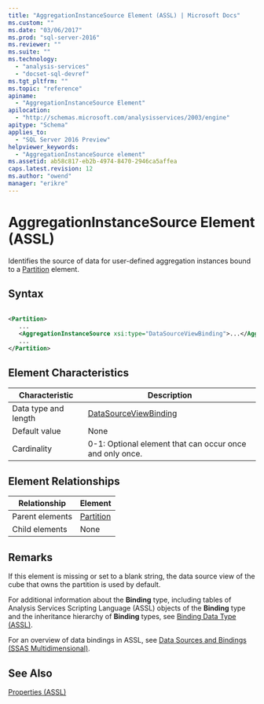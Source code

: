 ```yaml
---
title: "AggregationInstanceSource Element (ASSL) | Microsoft Docs"
ms.custom: ""
ms.date: "03/06/2017"
ms.prod: "sql-server-2016"
ms.reviewer: ""
ms.suite: ""
ms.technology: 
  - "analysis-services"
  - "docset-sql-devref"
ms.tgt_pltfrm: ""
ms.topic: "reference"
apiname: 
  - "AggregationInstanceSource Element"
apilocation: 
  - "http://schemas.microsoft.com/analysisservices/2003/engine"
apitype: "Schema"
applies_to: 
  - "SQL Server 2016 Preview"
helpviewer_keywords: 
  - "AggregationInstanceSource element"
ms.assetid: ab58c817-eb2b-4974-8470-2946ca5affea
caps.latest.revision: 12
ms.author: "owend"
manager: "erikre"
---
```

# AggregationInstanceSource Element (ASSL)
  Identifies the source of data for user-defined aggregation instances bound to a [Partition](../../../analysis-services/scripting/objects/partition-element-assl.md) element.  
  
## Syntax  
  
```xml  
  
<Partition>  
   ...  
   <AggregationInstanceSource xsi:type="DataSourceViewBinding">...</AggregationInstanceSource>  
   ...  
</Partition>  
```  
  
## Element Characteristics  
  
|Characteristic|Description|  
|--------------------|-----------------|  
|Data type and length|[DataSourceViewBinding](../../../analysis-services/scripting/data-type/datasourceviewbinding-data-type-assl.md)|  
|Default value|None|  
|Cardinality|0-1: Optional element that can occur once and only once.|  
  
## Element Relationships  
  
|Relationship|Element|  
|------------------|-------------|  
|Parent elements|[Partition](../../../analysis-services/scripting/objects/partition-element-assl.md)|  
|Child elements|None|  
  
## Remarks  
 If this element is missing or set to a blank string, the data source view of the cube that owns the partition is used by default.  
  
 For additional information about the **Binding** type, including tables of Analysis Services Scripting Language (ASSL) objects of the **Binding** type and the inheritance hierarchy of **Binding** types, see [Binding Data Type &#40;ASSL&#41;](../../../analysis-services/scripting/data-type/binding-data-type-assl.md).  
  
 For an overview of data bindings in ASSL, see [Data Sources and Bindings &#40;SSAS Multidimensional&#41;](../../../analysis-services/multidimensional-models/data-sources-and-bindings-ssas-multidimensional.md).  
  
## See Also  
 [Properties &#40;ASSL&#41;](../../../analysis-services/scripting/properties/properties-assl.md)  
  
  